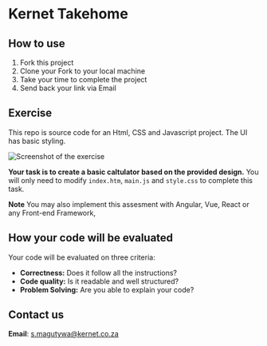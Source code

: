 # Kernet Takehome


## How to use

1. Fork this project
2. Clone your Fork to your local machine
3. Take your time to complete the project
4. Send back your link via Email

## Exercise
This repo is source code for an Html, CSS and Javascript project. The UI has basic styling.

![Screenshot of the exercise](https://github.com/Kernet-Pty-Ltd/take-home-test/blob/main/Test.jpg)

**Your task is to create a basic caltulator based on the provided design.** You will only need to modify `index.htm`, `main.js` and `style.css` to complete this task. 

**Note**
You may also implement this assesment with Angular, Vue, React or any Front-end Framework, 

## How your code will be evaluated

Your code will be evaluated on three criteria:
- **Correctness:** Does it follow all the instructions?
- **Code quality:** Is it readable and well structured?
- **Problem Solving:** Are you able to explain your code?


## Contact us

**Email**: [s.magutywa@kernet.co.za](mailto:s.magutywa@kernet.co.za)
